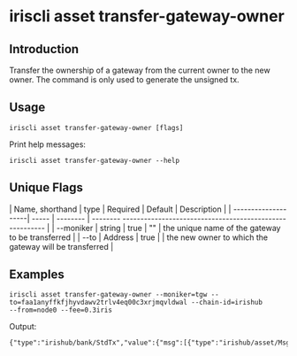 # iriscli asset transfer-gateway-owner

## Introduction

Transfer the ownership of a gateway from the current owner to the new owner. The command is only used to generate the unsigned tx.

## Usage

```
iriscli asset transfer-gateway-owner [flags]
```

Print help messages:
```
iriscli asset transfer-gateway-owner --help
```

## Unique Flags

| Name, shorthand     | type   | Required | Default   | Description                                                       |
| --------------------| -----  | -------- | --------  -------------------------------------------------------- |
| --moniker           | string  | true     | ""       | the unique name of the gateway to be transferred       |
| --to                | Address | true     |          | the new owner to which the gateway will be transferred |


## Examples

```
iriscli asset transfer-gateway-owner --moniker=tgw --to=faa1anyffkfjhyvdawv2trlv4eq00c3xrjmqvldwal --chain-id=irishub 
--from=node0 --fee=0.3iris
```

Output:
```txt
{"type":"irishub/bank/StdTx","value":{"msg":[{"type":"irishub/asset/MsgTransferGatewayOwner","value":{"owner":"faa1an4wfvsnxrp97lug5fngct6melhgcuvdv2qye3","moniker":"testgw","to":"faa1anyffkfjhyvdawv2trlv4eq00c3xrjmqvldwal"}}],"fee":{"amount":[{"denom":"iris-atto","amount":"600000000000000000"}],"gas":"50000"},"signatures":null,"memo":""}}
```
